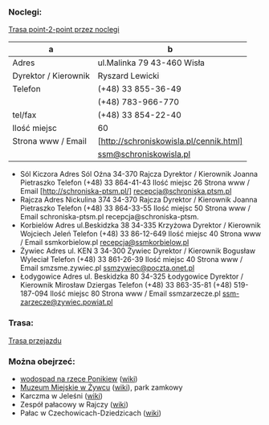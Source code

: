 ### Noclegi:
[Trasa point-2-point przez noclegi](https://maps.openrouteservice.org/directions?n1=49.70712&n2=19.229246&n3=13&a=49.793619,18.789495,49.637751,18.946235,49.520908,19.027039,49.502513,19.097156,49.58232,19.34373,49.728449,19.125429,49.686166,19.210731,49.914745,19.005904&b=1a&c=0&g1=-1&g2=0&h2=3&k1=en-US&k2=km)

| a | b |
| --- | --- |
| Adres | ul.Malinka 79 43-460 Wisła |
| Dyrektor / Kierownik | Ryszard Lewicki |
| Telefon | (+48) 33 855-36-49 |
| | (+48) 783-966-770 |
| tel/fax | (+48) 33 854-22-40 |
| Ilość miejsc | 60 |
| Strona www / Email | [http://schroniskowisla.pl/cennik.html] |
| | ssm@schroniskowisla.pl |
- Sól Kiczora
    Adres 	Sól Oźna 34-370 Rajcza
    Dyrektor / Kierownik 	Joanna Pietraszko
    Telefon 	(+48) 33 864-41-43
    Ilość miejsc 	26
    Strona www / Email 	[http://schroniska-ptsm.pl/]
    recepcja@schroniska.ptsm.pl
- Rajcza
    Adres 	Nickulina 374 34-370 Rajcza
    Dyrektor / Kierownik 	Joanna Pietraszko
    Telefon 	(+48) 33 864-33-55
    Ilość miejsc 	50
    Strona www / Email 	schroniska-ptsm.pl
    recepcja@schroniska-ptsm.
- Korbielów
    Adres 	ul.Beskidzka 38 34-335 Krzyżowa
    Dyrektor / Kierownik 	Wojciech Jeleń
    Telefon 	(+48) 33 86-12-649
    Ilość miejsc 	40
    Strona www / Email 	ssmkorbielow.pl
    recepcja@ssmkorbielow.pl
- Żywiec
    Adres 	ul. KEN 3 34-300 Żywiec
    Dyrektor / Kierownik 	Bogusław Wyleciał
    Telefon 	(+48) 33 861-26-39
    Ilość miejsc 	40
    Strona www / Email 	smzsme.zywiec.pl
    ssmzywiec@poczta.onet.pl
- Łodygowice
    Adres 	ul. Beskidzka 80 34-325 Łodygowice
    Dyrektor / Kierownik 	Mirosław Dziergas
    Telefon 	(+48) 33 863-35-81
    (+48) 519-187-094
    Ilość miejsc 	80
    Strona www / Email 	ssmzarzecze.pl
    ssm-zarzecze@zywiec.powiat.pl

### Trasa:
[Trasa przejazdu](https://maps.openrouteservice.org/directions?n1=49.54256&n2=18.987452&n3=14&a=49.793619,18.789495,49.637751,18.946235,49.624271,18.91142,49.607866,18.923718,49.598147,18.924856,49.520908,19.027039,49.502513,19.097156,49.613199,19.267277,49.58232,19.34373,49.659663,19.309486,49.686166,19.210731,49.728449,19.125429,49.774857,19.201726,49.914745,19.005904&b=1a&c=0&g1=-1&g2=0&h2=3&k1=en-US&k2=km)

### Można obejrzeć:
- [wodospad na rzece Ponikiew](https://www.openstreetmap.org/node/3867926295) ([wiki](https://pl.wikipedia.org/wiki/Ponikwa_(dop%C5%82yw_So%C5%82y)))
- [Muzeum Miejskie w Żywcu](http://www.muzeum-zywiec.pl/) ([wiki](https://pl.wikipedia.org/wiki/Muzeum_Miejskie_w_%C5%BBywcu)), park zamkowy
- Karczma w Jeleśni ([wiki](https://pl.wikipedia.org/wiki/Karczma_w_Jele%C5%9Bni))
- Zespół pałacowy w Rajczy ([wiki](https://pl.wikipedia.org/wiki/Pa%C5%82ac_w_Rajczy))
- Pałac w Czechowicach-Dziedzicach ([wiki](https://pl.wikipedia.org/wiki/Pa%C5%82ac_Kotuli%C5%84skich))
